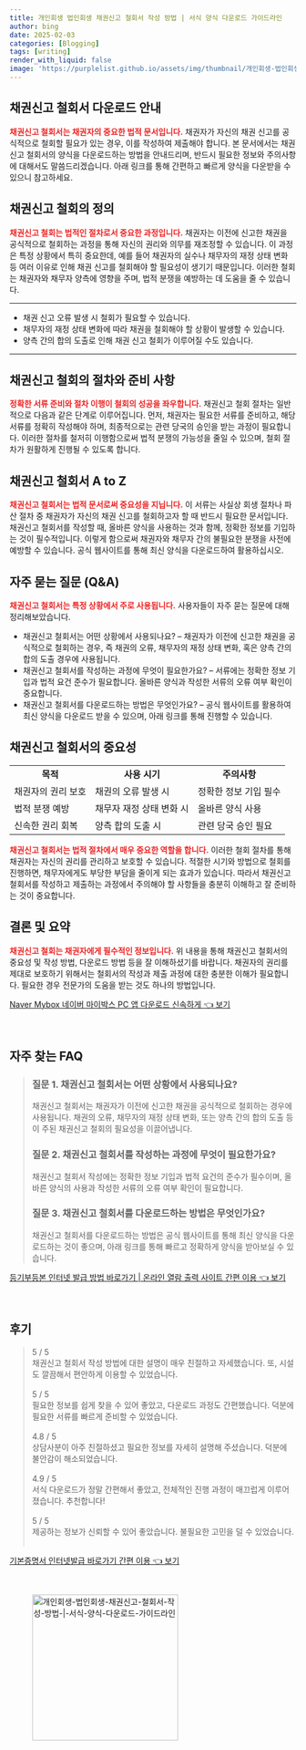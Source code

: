 ```yaml
---
title: 개인회생 법인회생 채권신고 철회서 작성 방법 | 서식 양식 다운로드 가이드라인
author: bing
date: 2025-02-03
categories: [Blogging]
tags: [writing]
render_with_liquid: false
image: 'https://purplelist.github.io/assets/img/thumbnail/개인회생-법인회생-채권신고-철회서-작성-방법-|-서식-양식-다운로드-가이드라인.webp'
---
```



<h2 id='채권신고_철회서_다운로드'>채권신고 철회서 다운로드 안내</h2>

<p><b><span style="color: #ee2323;">채권신고 철회서는 채권자의 중요한 법적 문서입니다.</span></b> 채권자가 자신의 채권 신고를 공식적으로 철회할 필요가 있는 경우, 이를 작성하여 제출해야 합니다. 본 문서에서는 채권신고 철회서의 양식을 다운로드하는 방법을 안내드리며, 반드시 필요한 정보와 주의사항에 대해서도 말씀드리겠습니다. 아래 링크를 통해 간편하고 빠르게 양식을 다운받을 수 있으니 참고하세요.</p>

<h2 id='채권신고_철회란_무엇인가'>채권신고 철회의 정의</h2>

<p><b><span style="color: #ee2323;">채권신고 철회는 법적인 절차로서 중요한 과정입니다.</span></b> 채권자는 이전에 신고한 채권을 공식적으로 철회하는 과정을 통해 자신의 권리와 의무를 재조정할 수 있습니다. 이 과정은 특정 상황에서 특히 중요한데, 예를 들어 채권자의 실수나 채무자의 재정 상태 변화 등 여러 이유로 인해 채권 신고를 철회해야 할 필요성이 생기기 때문입니다. 이러한 철회는 채권자와 채무자 양측에 영향을 주며, 법적 분쟁을 예방하는 데 도움을 줄 수 있습니다.</p>

<hr />

<ul>
    <li>채권 신고 오류 발생 시 철회가 필요할 수 있습니다.</li>
    <li>채무자의 재정 상태 변화에 따라 채권을 철회해야 할 상황이 발생할 수 있습니다.</li>
    <li>양측 간의 합의 도출로 인해 채권 신고 철회가 이루어질 수도 있습니다.</li>
</ul>

<hr />

<h2 id='철회_절차와_준비사항'>채권신고 철회의 절차와 준비 사항</h2>

<p><b><span style="color: #ee2323;">정확한 서류 준비와 절차 이행이 철회의 성공을 좌우합니다.</span></b> 채권신고 철회 절차는 일반적으로 다음과 같은 단계로 이루어집니다. 먼저, 채권자는 필요한 서류를 준비하고, 해당 서류를 정확히 작성해야 하며, 최종적으로는 관련 당국의 승인을 받는 과정이 필요합니다. 이러한 절차를 철저히 이행함으로써 법적 분쟁의 가능성을 줄일 수 있으며, 철회 절차가 원활하게 진행될 수 있도록 합니다.</p>

<h2 id='채권신고_철회서_A_to_Z'>채권신고 철회서 A to Z</h2>

<p><b><span style="color: #ee2323;">채권신고 철회서는 법적 문서로써 중요성을 지닙니다.</span></b> 이 서류는 사실상 회생 절차나 파산 절차 중 채권자가 자신의 채권 신고를 철회하고자 할 때 반드시 필요한 문서입니다. 채권신고 철회서를 작성할 때, 올바른 양식을 사용하는 것과 함께, 정확한 정보를 기입하는 것이 필수적입니다. 이렇게 함으로써 채권자와 채무자 간의 불필요한 분쟁을 사전에 예방할 수 있습니다. 공식 웹사이트를 통해 최신 양식을 다운로드하여 활용하십시오.</p>

<h2 id='자주_묻는_질문'>자주 묻는 질문 (Q&A)</h2>

<p><b><span style="color: #ee2323;">채권신고 철회서는 특정 상황에서 주로 사용됩니다.</span></b> 사용자들이 자주 묻는 질문에 대해 정리해보았습니다. 
<ul>
    <li>채권신고 철회서는 어떤 상황에서 사용되나요? – 채권자가 이전에 신고한 채권을 공식적으로 철회하는 경우, 즉 채권의 오류, 채무자의 재정 상태 변화, 혹은 양측 간의 합의 도출 경우에 사용됩니다.</li>
    <li>채권신고 철회서를 작성하는 과정에 무엇이 필요한가요? – 서류에는 정확한 정보 기입과 법적 요건 준수가 필요합니다. 올바른 양식과 작성한 서류의 오류 여부 확인이 중요합니다.</li>
    <li>채권신고 철회서를 다운로드하는 방법은 무엇인가요? – 공식 웹사이트를 활용하여 최신 양식을 다운로드 받을 수 있으며, 아래 링크를 통해 진행할 수 있습니다.</li>
</ul>
</p>

<h2 id='결론'>채권신고 철회서의 중요성</h2>

<table>
    <tr>
        <td style="text-align: center; height: 17px;"><b>목적</b></td>
        <td style="text-align: center; height: 17px;"><b>사용 시기</b></td>
        <td style="text-align: center; height: 17px;"><b>주의사항</b></td>
    </tr>
    <tr>
        <td>채권자의 권리 보호</td>
        <td>채권의 오류 발생 시</td>
        <td>정확한 정보 기입 필수</td>
    </tr>
    <tr>
        <td>법적 분쟁 예방</td>
        <td>채무자 재정 상태 변화 시</td>
        <td>올바른 양식 사용</td>
    </tr>
    <tr>
        <td>신속한 권리 회복</td>
        <td>양측 합의 도출 시</td>
        <td>관련 당국 승인 필요</td>
    </tr>
</table>

<p><b><span style="color: #ee2323;">채권신고 철회서는 법적 절차에서 매우 중요한 역할을 합니다.</span></b> 이러한 철회 절차를 통해 채권자는 자신의 권리를 관리하고 보호할 수 있습니다. 적절한 시기와 방법으로 철회를 진행하면, 채무자에게도 부당한 부담을 줄이게 되는 효과가 있습니다. 따라서 채권신고 철회서를 작성하고 제출하는 과정에서 주의해야 할 사항들을 충분히 이해하고 잘 준비하는 것이 중요합니다.</p>

<h2 id='마무리'>결론 및 요약</h2>

<p><b><span style="color: #ee2323;">채권신고 철회는 채권자에게 필수적인 정보입니다.</span></b> 위 내용을 통해 채권신고 철회서의 중요성 및 작성 방법, 다운로드 방법 등을 잘 이해하셨기를 바랍니다. 채권자의 권리를 제대로 보호하기 위해서는 철회서의 작성과 제출 과정에 대한 충분한 이해가 필요합니다. 필요한 경우 전문가의 도움을 받는 것도 하나의 방법입니다.</p>


<p><a class="click-button" title="Naver Mybox 네이버 마이박스 PC 앱 다운로드 신속하게" href="https://purplelist.github.io/posts/Naver-Mybox-%EB%84%A4%EC%9D%B4%EB%B2%84-%EB%A7%88%EC%9D%B4%EB%B0%95%EC%8A%A4-PC-%EC%95%B1-%EB%8B%A4%EC%9A%B4%EB%A1%9C%EB%93%9C-%EC%8B%A0%EC%86%8D%ED%95%98%EA%B2%8C/" rel="dofollow">Naver Mybox 네이버 마이박스 PC 앱 다운로드 신속하게 👈 보기</a></p><br>
<h2 id='자주_찾는_FAQ'>자주 찾는 FAQ</h2>
<div itemscope="" itemtype="https://schema.org/FAQPage"> 
<blockquote> 
<div itemscope="" itemprop="mainEntity" itemtype="https://schema.org/Question"> 
<h3 itemprop="name">질문 1. 채권신고 철회서는 어떤 상황에서 사용되나요?</h3> 
<div itemscope="" itemprop="acceptedAnswer" itemtype="https://schema.org/Answer"> 
<span itemprop="text"> 
<p>채권신고 철회서는 채권자가 이전에 신고한 채권을 공식적으로 철회하는 경우에 사용됩니다. 채권의 오류, 채무자의 재정 상태 변화, 또는 양측 간의 합의 도출 등이 주된 채권신고 철회의 필요성을 이끌어냅니다.</p> 
</span> 
</div> 
</div> 
<div itemscope="" itemprop="mainEntity" itemtype="https://schema.org/Question"> 
<h3 itemprop="name">질문 2. 채권신고 철회서를 작성하는 과정에 무엇이 필요한가요?</h3> 
<div itemscope="" itemprop="acceptedAnswer" itemtype="https://schema.org/Answer"> 
<span itemprop="text"> 
<p>채권신고 철회서 작성에는 정확한 정보 기입과 법적 요건의 준수가 필수이며, 올바른 양식의 사용과 작성한 서류의 오류 여부 확인이 필요합니다.</p> 
</span> 
</div> 
</div> 
<div itemscope="" itemprop="mainEntity" itemtype="https://schema.org/Question"> 
<h3 itemprop="name">질문 3. 채권신고 철회서를 다운로드하는 방법은 무엇인가요?</h3> 
<div itemscope="" itemprop="acceptedAnswer" itemtype="https://schema.org/Answer"> 
<span itemprop="text"> 
<p>채권신고 철회서를 다운로드하는 방법은 공식 웹사이트를 통해 최신 양식을 다운로드하는 것이 좋으며, 아래 링크를 통해 빠르고 정확하게 양식을 받아보실 수 있습니다.</p> 
</span> 
</div> 
</div> 
</blockquote> 
</div>
<p><a class="click-button" title="등기부등본 인터넷 발급 방법 바로가기 | 온라인 열람 출력 사이트 간편 이용" href="https://purplelist.github.io/posts/%EB%93%B1%EA%B8%B0%EB%B6%80%EB%93%B1%EB%B3%B8-%EC%9D%B8%ED%84%B0%EB%84%B7-%EB%B0%9C%EA%B8%89-%EB%B0%A9%EB%B2%95-%EB%B0%94%EB%A1%9C%EA%B0%80%EA%B8%B0-%EC%98%A8%EB%9D%BC%EC%9D%B8-%EC%97%B4%EB%9E%8C-%EC%B6%9C%EB%A0%A5-%EC%82%AC%EC%9D%B4%ED%8A%B8-%EA%B0%84%ED%8E%B8-%EC%9D%B4%EC%9A%A9/" rel="dofollow">등기부등본 인터넷 발급 방법 바로가기 | 온라인 열람 출력 사이트 간편 이용 👈 보기</a></p><br>
<h2 id='후기'>후기</h2>
<div itemscope itemtype="https://schema.org/Product">
  <blockquote>
  <div itemprop="review" itemscope itemtype="https://schema.org/Review">
      <div itemprop="reviewRating" itemscope itemtype="https://schema.org/Rating"> <span itemprop="ratingValue">5</span> / <span itemprop="bestRating">5</span> </div>
      <span itemprop="reviewBody">채권신고 철회서 작성 방법에 대한 설명이 매우 친절하고 자세했습니다. 또, 시설도 깔끔해서 편안하게 이용할 수 있었습니다.</span>
  </div>
  <br>
  <div itemprop="review" itemscope itemtype="https://schema.org/Review">
      <div itemprop="reviewRating" itemscope itemtype="https://schema.org/Rating"> <span itemprop="ratingValue">5</span> / <span itemprop="bestRating">5</span> </div>
      <span itemprop="reviewBody">필요한 정보를 쉽게 찾을 수 있어 좋았고, 다운로드 과정도 간편했습니다. 덕분에 필요한 서류를 빠르게 준비할 수 있었습니다.</span>
  </div>
  <br>
  <div itemprop="review" itemscope itemtype="https://schema.org/Review">
      <div itemprop="reviewRating" itemscope itemtype="https://schema.org/Rating"> <span itemprop="ratingValue">4.8</span> / <span itemprop="bestRating">5</span> </div>
      <span itemprop="reviewBody">상담사분이 아주 친절하셨고 필요한 정보를 자세히 설명해 주셨습니다. 덕분에 불안감이 해소되었습니다.</span>
  </div>
  <br>
  <div itemprop="review" itemscope itemtype="https://schema.org/Review">
      <div itemprop="reviewRating" itemscope itemtype="https://schema.org/Rating"> <span itemprop="ratingValue">4.9</span> / <span itemprop="bestRating">5</span> </div>
      <span itemprop="reviewBody">서식 다운로드가 정말 간편해서 좋았고, 전체적인 진행 과정이 매끄럽게 이루어졌습니다. 추천합니다!</span>
  </div>
  <br>
  <div itemprop="review" itemscope itemtype="https://schema.org/Review">
      <div itemprop="reviewRating" itemscope itemtype="https://schema.org/Rating"> <span itemprop="ratingValue">5</span> / <span itemprop="bestRating">5</span> </div>
      <span itemprop="reviewBody">제공하는 정보가 신뢰할 수 있어 좋았습니다. 불필요한 고민을 덜 수 있었습니다.</span>
  </div>
  <br>
  </blockquote>
</div>
<p><a class="click-button" title="기본증명서 인터넷발급 바로가기 간편 이용" href="https://purplelist.github.io/posts/%EA%B8%B0%EB%B3%B8%EC%A6%9D%EB%AA%85%EC%84%9C-%EC%9D%B8%ED%84%B0%EB%84%B7%EB%B0%9C%EA%B8%89-%EB%B0%94%EB%A1%9C%EA%B0%80%EA%B8%B0-%EA%B0%84%ED%8E%B8-%EC%9D%B4%EC%9A%A9/" rel="dofollow">기본증명서 인터넷발급 바로가기 간편 이용 👈 보기</a></p><br>
<figure class="image"><img src="https://purplelist.github.io/assets/img/thumbnail/개인회생-법인회생-채권신고-철회서-작성-방법-|-서식-양식-다운로드-가이드라인.webp" alt="개인회생-법인회생-채권신고-철회서-작성-방법-|-서식-양식-다운로드-가이드라인" width="256" height="256"></figure>
